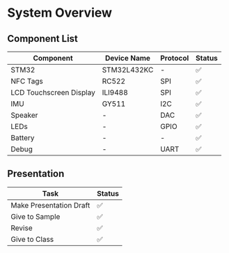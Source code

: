 # System Overview

## Component List

| Component               | Device Name | Protocol | Status |
|-------------------------|-------------|----------|--------|
| STM32                   | STM32L432KC | -        | ✅      |
| NFC Tags                | RC522       | SPI      | ✅      |
| LCD Touchscreen Display | ILI9488     | SPI      | ✅      |
| IMU                     | GY511       | I2C      | ✅      |
| Speaker                 | -           | DAC      | ✅      |
| LEDs                    | -           | GPIO     | ✅      |
| Battery                 | -           | -        | ✅      |
| Debug                   | -           | UART     | ✅      |

## Presentation

| Task                    | Status |
|-------------------------|--------|
| Make Presentation Draft | ✅      |
| Give to Sample          | ✅      |
| Revise                  | ✅      |
| Give to Class           | ✅      |

